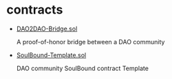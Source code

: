 # contracts

- [DAO2DAO-Bridge.sol](DAO2DAO-Bridge.sol)

  A proof-of-honor bridge between a DAO community

- [SoulBound-Template.sol](SoulBound-Template.sol)

  DAO community SoulBound contract Template
